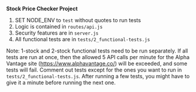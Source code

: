 **Stock Price Checker Project**

1) SET NODE_ENV to `test` without quotes to run tests
2) Logic is contained in `routes/api.js`
3) Security features are in `server.js`
4) All functional tests are in `tests/2_functional-tests.js`

Note: 1-stock and 2-stock functional tests need to be run separately. If all tests are run at once, then the allowed 5 API calls per minute for the Alpha Vantage site (https://www.alphavantage.co/) will be exceeded, and some tests will fail. Comment out tests except for the ones you want to run in `tests/2_functional-tests.js`. After running a few tests, you might have to give it a minute before running the next one.